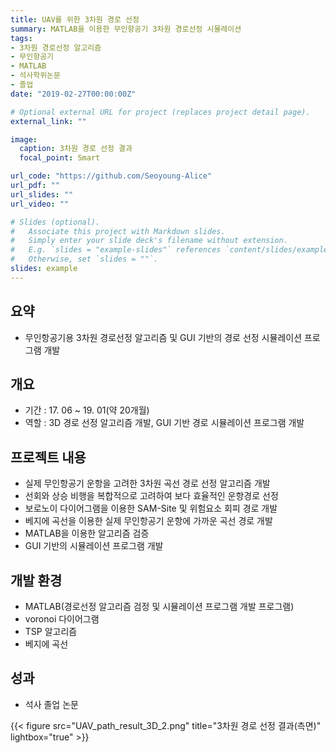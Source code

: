 ```yaml
---
title: UAV를 위한 3차원 경로 선정
summary: MATLAB을 이용한 무인항공기 3차원 경로선정 시뮬레이션
tags:
- 3차원 경로선정 알고리즘
- 무인항공기
- MATLAB
- 석사학위논문
- 졸업
date: "2019-02-27T00:00:00Z"

# Optional external URL for project (replaces project detail page).
external_link: ""

image:
  caption: 3차원 경로 선정 결과
  focal_point: Smart

url_code: "https://github.com/Seoyoung-Alice"
url_pdf: ""
url_slides: ""
url_video: ""

# Slides (optional).
#   Associate this project with Markdown slides.
#   Simply enter your slide deck's filename without extension.
#   E.g. `slides = "example-slides"` references `content/slides/example-slides.md`.
#   Otherwise, set `slides = ""`.
slides: example
---
```


##	요약
- 무인항공기용 3차원 경로선정 알고리즘 및 GUI 기반의 경로 선정 시뮬레이션 프로그램 개발

##	개요
- 기간 : 17. 06 ~ 19. 01(약 20개월)
- 역할 : 3D 경로 선정 알고리즘 개발, GUI 기반 경로 시뮬레이션 프로그램 개발

##	프로젝트 내용
- 실제 무인항공기 운항을 고려한 3차원 곡선 경로 선정 알고리즘 개발
- 선회와 상승 비행을 복합적으로 고려하여 보다 효율적인 운항경로 선정
- 보로노이 다이어그램을 이용한 SAM-Site 및 위험요소 회피 경로 개발
- 베지에 곡선을 이용한 실제 무인항공기 운항에 가까운 곡선 경로 개발
- MATLAB을 이용한 알고리즘 검증
- GUI 기반의 시뮬레이션 프로그램 개발

##	개발 환경
- MATLAB(경로선정 알고리즘 검정 및 시뮬레이션 프로그램 개발 프로그램)
- voronoi 다이어그램
- TSP 알고리즘
- 베지에 곡선

##	성과
- 석사 졸업 논문

{{< figure src="UAV_path_result_3D_2.png" title="3차원 경로 선정 결과(측면)" lightbox="true" >}}